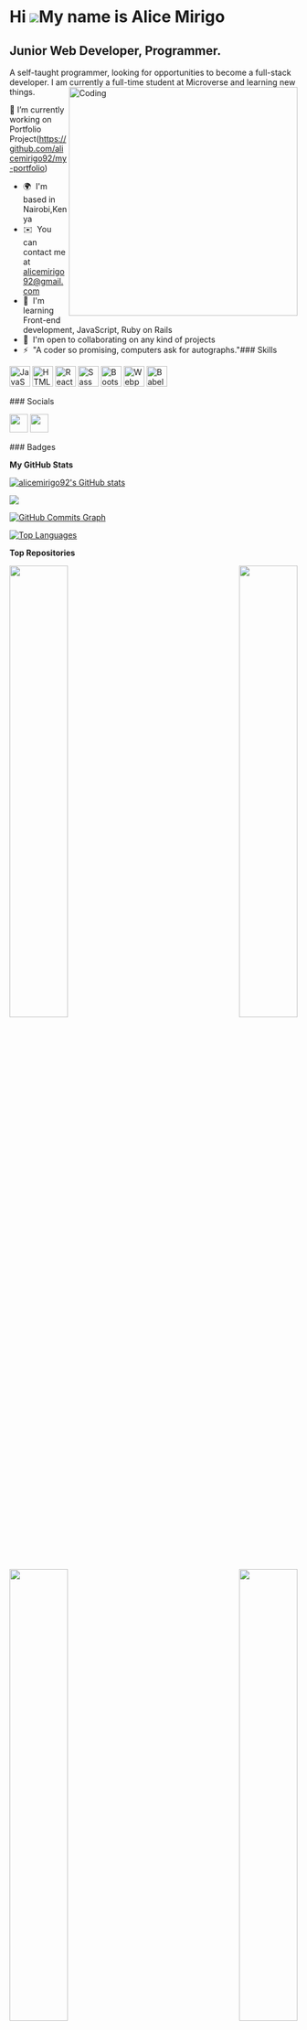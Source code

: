Hi ![](https://user-images.githubusercontent.com/18350557/176309783-0785949b-9127-417c-8b55-ab5a4333674e.gif)My name is Alice Mirigo
====================================================================================================================================

Junior Web Developer, Programmer.
---------------------------------

A self-taught programmer, looking for opportunities to become a full-stack developer. I am currently a full-time student at Microverse and learning new things. <img align="right" alt="Coding" width="400" src="https://vectorified.com/image/vector-gif-5.gif">

🔭 I’m currently working on Portfolio Project(https://github.com/alicemirigo92/my-portfolio)
*   🌍  I'm based in Nairobi,Kenya
*   ✉️  You can contact me at [alicemirigo92@gmail.com](mailto:alicemirigo92@gmail.com)
*   🧠  I'm learning Front-end development, JavaScript, Ruby on Rails
*   🤝  I'm open to collaborating on any kind of projects
*   ⚡  "A coder so promising, computers ask for autographs."### Skills 
<p align="left">
<a href="https://developer.mozilla.org/en-US/docs/Web/JavaScript" target="_blank" rel="noreferrer"><img src="https://raw.githubusercontent.com/danielcranney/readme-generator/main/public/icons/skills/javascript-colored.svg" width="36" height="36" alt="JavaScript" /></a>
<a href="https://developer.mozilla.org/en-US/docs/Glossary/HTML5" target="_blank" rel="noreferrer"><img src="https://raw.githubusercontent.com/danielcranney/readme-generator/main/public/icons/skills/html5-colored.svg" width="36" height="36" alt="HTML5" /></a>
<a href="https://reactjs.org/" target="_blank" rel="noreferrer"><img src="https://raw.githubusercontent.com/danielcranney/readme-generator/main/public/icons/skills/react-colored.svg" width="36" height="36" alt="React" /></a>
<a href="https://sass-lang.com/" target="_blank" rel="noreferrer"><img src="https://raw.githubusercontent.com/danielcranney/readme-generator/main/public/icons/skills/sass-colored.svg" width="36" height="36" alt="Sass" /></a>
<a href="https://getbootstrap.com/" target="_blank" rel="noreferrer"><img src="https://raw.githubusercontent.com/danielcranney/readme-generator/main/public/icons/skills/bootstrap-colored.svg" width="36" height="36" alt="Bootstrap" /></a>
<a href="https://webpack.js.org/" target="_blank" rel="noreferrer"><img src="https://raw.githubusercontent.com/danielcranney/readme-generator/main/public/icons/skills/webpack-colored.svg" width="36" height="36" alt="Webpack" /></a>
<a href="https://babeljs.io/" target="_blank" rel="noreferrer"><img src="https://raw.githubusercontent.com/danielcranney/readme-generator/main/public/icons/skills/babel-colored.svg" width="36" height="36" alt="Babel" /></a>
</p>
### Socials

<p align="left"> <a href="https://www.github.com/alicemirigo92" target="_blank" rel="noreferrer"><img src="https://raw.githubusercontent.com/danielcranney/readme-generator/main/public/icons/socials/github.svg" width="32" height="32" /></a> <a href="https://www.linkedin.com/in//alice-mirigo" target="_blank" rel="noreferrer"><img src="https://raw.githubusercontent.com/danielcranney/readme-generator/main/public/icons/socials/linkedin.svg" width="32" height="32" /></a></p>                    
### Badges

<b>My GitHub Stats</b>

<a href="http://www.github.com/alicemirigo92"><img src="https://github-readme-stats.vercel.app/api?username=alicemirigo92&show_icons=true&hide=&count_private=true&title_color=0891b2&text_color=ffffff&icon_color=0891b2&bg_color=1c1917&hide_border=true&show_icons=true" alt="alicemirigo92's GitHub stats" /></a>

<a href="http://www.github.com/alicemirigo92"><img src="https://github-readme-streak-stats.herokuapp.com/?user=alicemirigo92&stroke=ffffff&background=1c1917&ring=0891b2&fire=0891b2&currStreakNum=ffffff&currStreakLabel=0891b2&sideNums=ffffff&sideLabels=ffffff&dates=ffffff&hide_border=true" /></a>

<a href="http://www.github.com/alicemirigo92"><img src="https://github-readme-activity-graph.cyclic.app/graph?username=alicemirigo92&bg_color=1c1917&color=ffffff&line=0891b2&point=ffffff&area_color=1c1917&area=true&hide_border=true&custom_title=GitHub%20Commits%20Graph" alt="GitHub Commits Graph" /></a>

<a href="https://github.com/alicemirigo92" align="left"><img src="https://github-readme-stats.vercel.app/api/top-langs/?username=alicemirigo92&langs_count=10&title_color=0891b2&text_color=ffffff&icon_color=0891b2&bg_color=1c1917&hide_border=true&locale=en&custom_title=Top%20%Languages" alt="Top Languages" /></a>

<b>Top Repositories</b>

<div width="100%" align="center"><a href="https://github.com/alicemirigo92/To-do-list" align="left"><img align="left" width="45%" src="https://github-readme-stats.vercel.app/api/pin/?username=alicemirigo92&repo=To-do-list&title_color=0891b2&text_color=ffffff&icon_color=0891b2&bg_color=1c1917&hide_border=true&locale=en" /></a><a href="https://github.com/alicemirigo92/Awesome-book-ES6" align="right"><img align="right" width="45%" src="https://github-readme-stats.vercel.app/api/pin/?username=alicemirigo92&repo=Awesome-book-ES6&title_color=0891b2&text_color=ffffff&icon_color=0891b2&bg_color=1c1917&hide_border=true&locale=en" /></a></div><br /><br /><br /><br /><br /><br /><br />

<br /><br /><br /><br /><br />

<div width="100%" align="center"><a href="https://github.com/alicemirigo92/Agri-Expo" align="left"><img align="left" width="45%" src="https://github-readme-stats.vercel.app/api/pin/?username=alicemirigo92&repo=Agri-Expo&title_color=0891b2&text_color=ffffff&icon_color=0891b2&bg_color=1c1917&hide_border=true&locale=en" /></a><a href="https://github.com/alicemirigo92/Mobile-Portfolio-Setup" align="right"><img align="right" width="45%" src="https://github-readme-stats.vercel.app/api/pin/?username=alicemirigo92&repo=Mobile-Portfolio-Setup&title_color=0891b2&text_color=ffffff&icon_color=0891b2&bg_color=1c1917&hide_border=true&locale=en" /></a></div>
